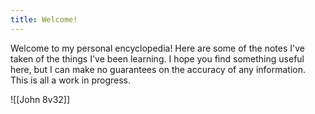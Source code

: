 ```yaml
---
title: Welcome!
---
```

Welcome to my personal encyclopedia! Here are some of the notes I've taken of the things I've been learning. I hope you find something useful here, but I can make no guarantees on the accuracy of any information. This is all a work in progress. 

![[John 8v32]]
